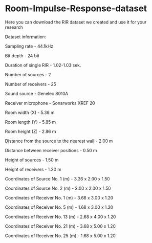 # Room-Impulse-Response-dataset
Here you can download the RIR dataset we created and use it for your research

Dataset information:

Sampling rate   -   44.1kHz

Bit depth   - 24 bit

Duration of single RIR - 1.02-1.03 sek.

Number of sources   -   2

Number of receivers - 25

Sound source - Genelec 8010A

Receiver microphone - Sonarworks XREF 20

Room width (X) - 5.36 m

Room length (Y) - 5.85 m

Room height (Z) - 2.86 m

Distance from the source to the nearest wall - 2.00 m

Distance between receiver positions - 0.50 m

Height of sources - 1.50 m

Height of receivers - 1.20 m

Coordinates of Source No. 1 (m) - 3.36 x 2.00 x 1.50

Coordinates of Source No. 2 (m) - 2.00 x 2.00 x 1.50

Coordinates of Receiver No. 1 (m) - 3.68 x 3.00 x 1.20

Coordinates of Receiver No. 5 (m) - 1.68 x 3.00 x 1.20

Coordinates of Receiver No. 13 (m) - 2.68 x 4.00 x 1.20

Coordinates of Receiver No. 21 (m) - 3.68 x 5.00 x 1.20

Coordinates of Receiver No. 25 (m) - 1.68 x 5.00 x 1.20


